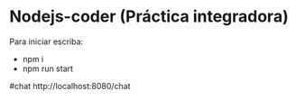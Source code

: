 # Nodejs-coder (Práctica integradora)
Para iniciar escriba: 
- npm i
- npm run start

#chat
http://localhost:8080/chat

